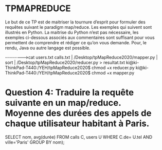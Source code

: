 # TPMAPREDUCE


Le but de ce TP est de maitriser la tournure d’esprit pour formuler des requêtes suivant le paradigm map/reduce. Les exemples qui suivent sont illustrés en Python. La maitrise du Python n’est pas nécessaire, les exemples ci-dessous associés aux commentaires sont suffisant pour vous permettent de comprendre et rédiger ce qu’on vous demande. Pour, le rendu, Java ou autre langage est possible.

--------->cat users.txt calls.txt | /Desktop/tpMapReduce2020/mapper.py | sort | /Desktop/tpMapReduce2020/reducer.py > resultat.txt ki@ki-ThinkPad-T440:/YEH/tpMapReduce2020$ chmod +x reducer.py ki@ki-ThinkPad-T440:/YEH/tpMapReduce2020$ chmod +x mapper.py

# Question 4: Traduire la requête suivante en un map/reduce. Moyenne des durées des appels de chaque utilisateur habitant à Paris.

SELECT nom, avg(durée) FROM calls C, users U WHERE C.de= U.tel AND ville='Paris' GROUP BY nom);
